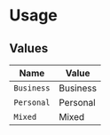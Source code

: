 # Usage


## Values

| Name       | Value      |
| ---------- | ---------- |
| `Business` | Business   |
| `Personal` | Personal   |
| `Mixed`    | Mixed      |
